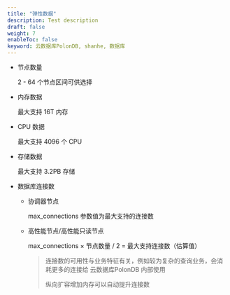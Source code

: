 ```yaml
---
title: "弹性数据"
description: Test description
draft: false
weight: 7
enableToc: false
keyword: 云数据库PolonDB, shanhe, 数据库
---
```


* 节点数量

  2 - 64 个节点区间可供选择

* 内存数据

  最大支持 16T 内存

* CPU 数据

  最大支持 4096 个 CPU

* 存储数据

  最大支持 3.2PB 存储

* 数据库连接数

  - 协调器节点

     max_connections 参数值为最大支持的连接数

  - 高性能节点/高性能只读节点

     max_connections × 节点数量 / 2 = 最大支持连接数（估算值）

     > 连接数的可用性与业务特征有关，例如较为复杂的查询业务，会消耗更多的连接给 云数据库PolonDB 内部使用
     >
     > 纵向扩容增加内存可以自动提升连接数



